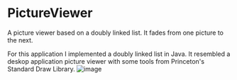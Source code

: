 # PictureViewer
A picture viewer based on a doubly linked list. It fades from one picture to the next.

For this application I implemented a doubly linked list in Java. 
It resembled a deskop application picture viewer with some tools from Princeton's Standard Draw Library.
![image](https://giphy.com/gifs/dCcdtAGDahJiBe28NB/html5)
